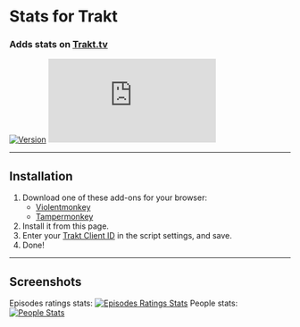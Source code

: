 # Stats for Trakt

### Adds stats on [Trakt.tv](https://trakt.tv/)

[![Version](https://img.shields.io/endpoint?url=https://runkit.io/ifelix18/userscript-version/branches/master/iFelix18/Trakt-Userscripts/master/userscripts/meta/stats-for-trakt.meta.js&style=flat-square)](#)
[![Size](https://img.shields.io/github/size/iFelix18/Trakt-Userscripts/userscripts/stats-for-trakt.user.js?style=flat-square)](#)

---

## Installation

1. Download one of these add-ons for your browser:
    - [Violentmonkey](https://violentmonkey.github.io/)
    - [Tampermonkey](https://www.tampermonkey.net/)
2. Install it from this page.
3. Enter your [Trakt Client ID](https://trakt.tv/oauth/applications/new) in the script settings, and save.
4. Done!

---

## Screenshots

Episodes ratings stats:
[![Episodes Ratings Stats](https://i.imgur.com/06S2SDt.png "Episodes Ratings Stats")](#)
People stats:
[![People Stats](https://i.imgur.com/DSXu3Ge.png "People Stats")](#)

